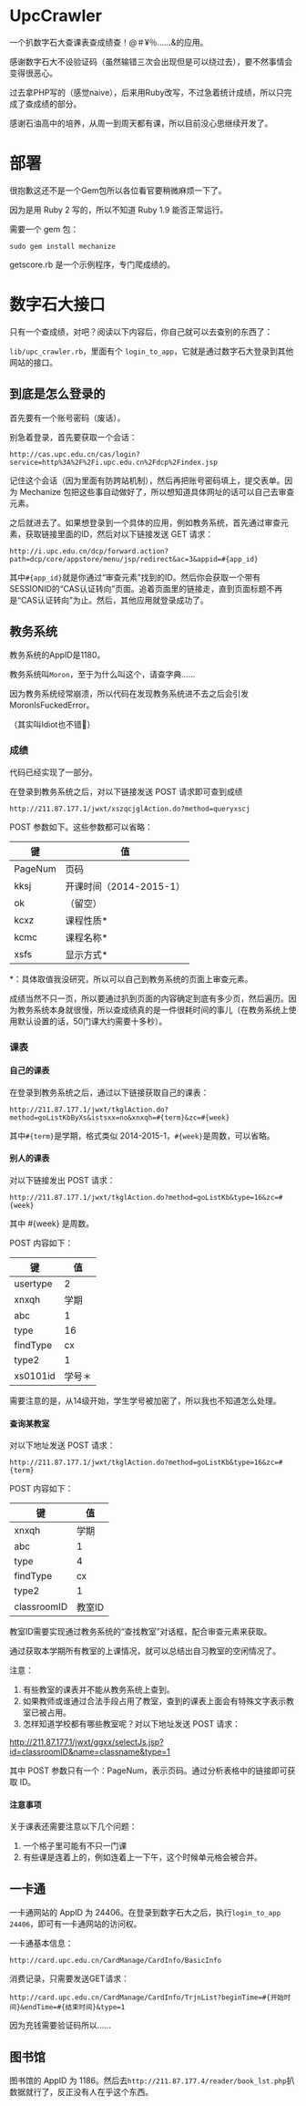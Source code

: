 UpcCrawler
===

一个扒数字石大查课表查成绩查！@＃¥％……&的应用。

感谢数字石大不设验证码（虽然输错三次会出现但是可以绕过去），要不然事情会变得很恶心。

过去拿PHP写的（感觉naive），后来用Ruby改写，不过急着统计成绩，所以只完成了查成绩的部分。

感谢石油高中的培养，从周一到周天都有课，所以目前没心思继续开发了。

# 部署

很抱歉这还不是一个Gem包所以各位看官要稍微麻烦一下了。

因为是用 Ruby 2 写的，所以不知道 Ruby 1.9 能否正常运行。

需要一个 gem 包：

    sudo gem install mechanize

getscore.rb 是一个示例程序，专门爬成绩的。

# 数字石大接口

只有一个查成绩，对吧？阅读以下内容后，你自己就可以去查别的东西了：

`lib/upc_crawler.rb`，里面有个 `login_to_app`，它就是通过数字石大登录到其他网站的接口。

## 到底是怎么登录的

首先要有一个账号密码（废话）。

别急着登录，首先要获取一个会话：

	http://cas.upc.edu.cn/cas/login?service=http%3A%2F%2Fi.upc.edu.cn%2Fdcp%2Findex.jsp

记住这个会话（因为里面有防跨站机制），然后再把账号密码填上，提交表单。因为 Mechanize 包把这些事自动做好了，所以想知道具体网址的话可以自己去审查元素。

之后就进去了。如果想登录到一个具体的应用，例如教务系统，首先通过审查元素，获取链接里面的ID，然后对以下链接发送 GET 请求：

	http://i.upc.edu.cn/dcp/forward.action?path=dcp/core/appstore/menu/jsp/redirect&ac=3&appid=#{app_id}

其中`#{app_id}`就是你通过“审查元素”找到的ID。然后你会获取一个带有SESSIONID的“CAS认证转向”页面。追着页面里的链接走，直到页面标题不再是“CAS认证转向”为止。然后，其他应用就登录成功了。

## 教务系统

教务系统的AppID是1180。

教务系统叫`Moron`，至于为什么叫这个，请查字典……

因为教务系统经常崩溃，所以代码在发现教务系统进不去之后会引发 MoronIsFuckedError。

（其实叫Idiot也不错:ghost:）

### 成绩

代码已经实现了一部分。

在登录到教务系统之后，对以下链接发送 POST 请求即可查到成绩

	http://211.87.177.1/jwxt/xszqcjglAction.do?method=queryxscj
	
POST 参数如下。这些参数都可以省略：

键       | 值
---------|--------------
PageNum  | 页码
kksj     | 开课时间（2014-2015-1）
ok       | （留空）
kcxz     | 课程性质*
kcmc     | 课程名称*
xsfs     | 显示方式*

*：具体取值我没研究，所以可以自己到教务系统的页面上审查元素。

成绩当然不只一页，所以要通过扒到页面的内容确定到底有多少页，然后遍历。因为教务系统本身就很慢，所以查成绩真的是一件很耗时间的事儿（在教务系统上使用默认设置的话，50门课大约需要十多秒）。

### 课表

#### 自己的课表

在登录到教务系统之后，通过以下链接获取自己的课表：

    http://211.87.177.1/jwxt/tkglAction.do?method=goListKbByXs&istsxx=no&xnxqh=#{term}&zc=#{week}

其中`#{term}`是学期，格式类似 2014-2015-1，`#{week}`是周数，可以省略。

#### 别人的课表

对以下链接发出 POST 请求：

    http://211.87.177.1/jwxt/tkglAction.do?method=goListKb&type=16&zc=#{week}

其中 #{week} 是周数。

POST 内容如下：

键       | 值
---------|------------
usertype | 2
xnxqh    | 学期
abc      | 1
type     | 16
findType | cx
type2    | 1
xs0101id | 学号＊

需要注意的是，从14级开始，学生学号被加密了，所以我也不知道怎么处理。

#### 查询某教室

对以下地址发送 POST 请求：

    http://211.87.177.1/jwxt/tkglAction.do?method=goListKb&type=16&zc=#{term}

POST 内容如下：

键          | 值
------------|-------------
xnxqh       | 学期
abc         | 1
type        | 4
findType    | cx
type2       | 1
classroomID | 教室ID

教室ID需要实现通过教务系统的“查找教室”对话框，配合审查元素来获取。

通过获取本学期所有教室的上课情况，就可以总结出自习教室的空闲情况了。

注意：

1. 有些教室的课表并不能从教务系统上查到。
2. 如果教师或谁通过合法手段占用了教室，查到的课表上面会有特殊文字表示教室已被占用。
3. 怎样知道学校都有哪些教室呢？对以下地址发送 POST 请求：

http://211.87.177.1/jwxt/ggxx/selectJs.jsp?id=classroomID&name=classname&type=1

其中 POST 参数只有一个：PageNum，表示页码。通过分析表格中的链接即可获取 ID。

#### 注意事项

关于课表还需要注意以下几个问题：

1. 一个格子里可能有不只一门课
2. 有些课是连着上的，例如连着上一下午，这个时候单元格会被合并。

## 一卡通

一卡通网站的 AppID 为 24406。在登录到数字石大之后，执行`login_to_app 24406`，即可有一卡通网站的访问权。

一卡通基本信息：

    http://card.upc.edu.cn/CardManage/CardInfo/BasicInfo

消费记录，只需要发送GET请求：

    http://card.upc.edu.cn/CardManage/CardInfo/TrjnList?beginTime=#{开始时间}&endTime=#{结束时间}&type=1

因为充钱需要验证码所以……

## 图书馆

图书馆的 AppID 为 1186。然后去`http://211.87.177.4/reader/book_lst.php`扒数据就行了，反正没有人在乎这个东西。
